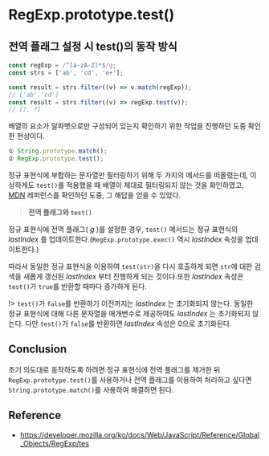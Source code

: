 # RegExp.prototype.test()

## 전역 플래그 설정 시 test()의 동작 방식

```javascript
const regExp = /^[a-zA-Z]*$/g;
const strs = ['ab', 'cd', 'e+'];

const result = strs.filter((v) => v.match(regExp));
// ['ab','cd']
const result = strs.filter((v) => regExp.test(v));
// [?, ?]
```

배열의 요소가 알파벳으로만 구성되어 있는지 확인하기 위한 작업을 진행하던 도중 확인한 현상이다.

```javascript
① String.prototype.match();
② RegExp.prototype.test();
```

정규 표현식에 부합하는 문자열만 필터링하기 위해 두 가지의 메서드를 떠올렸는데, 이상하게도 `test()`를 적용했을 때 배열이 제대로 필터링되지 않는 것을 화인하였고, [MDN](https://developer.mozilla.org/ko/docs/Web/JavaScript/Reference/Global_Objects/RegExp/test) 레퍼런스를 확인하던 도중, 그 해답을 얻을 수 있었다.

> **전역 플래그와 `test()`**

정규 표현식에 전역 플래그( _g_ )를 설정한 경우, `test()` 메서드는 정규 표현식의 _lastIndex_ 를 업데이트한다.(`RegExp.prototype.exec()` 역시 _lastIndex_ 속성을 업데이트한다.)

따라서 동일한 정규 표현식을 이용하여 `test(str)`을 다시 호출하게 되면 `str`에 대한 검색을 새롭게 갱신된 _lastIndex_ 부터 진행하게 되는 것이다.또한 _lastIndex_ 속성은 `test()`가 `true`를 반환할 때마다 증가하게 된다.

!> `test()`가 `false`를 반환하기 이전까지는 _lastIndex_ 는 초기화되지 않는다. 동일한 정규 표현식에 대해 다른 문자열을 매개변수로 제공하여도 _lastIndex_ 는 초기화되지 않는다. 다만 `test()`가 `false`를 반환하면 _lastIndex_ 속성은 0으로 초기화된다.

## Conclusion

초기 의도대로 동작하도록 하려면 정규 표현식에 전역 플래그를 제거한 뒤 `RegExp.prototype.test()`를 사용하거나 전역 플래그를 이용하여 처리하고 싶다면 `String.prototype.match()`를 사용하여 해결하면 된다.

## Reference

- https://developer.mozilla.org/ko/docs/Web/JavaScript/Reference/Global_Objects/RegExp/tes
